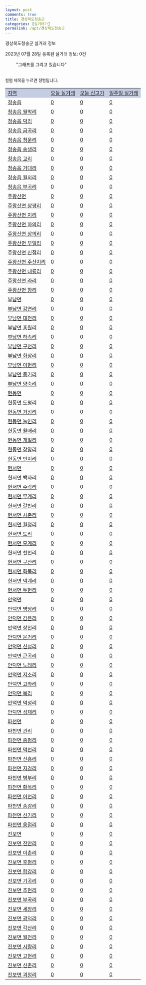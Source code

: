 ```yaml
---
layout: post
comments: true
title: 경상북도청송군
categories: [실거래가]
permalink: /apt/경상북도청송군
---
```


경상북도청송군 실거래 정보

2023년 07월 28일 등록된 실거래 정보: 0건

<!--<script async src="https://pagead2.googlesyndication.com/pagead/js/adsbygoogle.js?client=ca-pub-3485438051770037"
 crossorigin="anonymous"></script>-->

<script type="text/javascript">
  google.charts.load('current', {'packages':['corechart']});
  google.charts.setOnLoadCallback(drawChart);

  function drawChart() {
    var data = google.visualization.arrayToDataTable([['거래일', '매매', '전월세', '전매'], ['21-01', 0, 2, 0], ['21-02', 0, 1, 0], ['21-03', 5, 1, 0], ['21-04', 1, 0, 0], ['21-05', 1, 0, 0], ['21-06', 0, 1, 0], ['21-07', 1, 0, 0], ['21-08', 3, 0, 0], ['21-09', 3, 1, 0], ['21-10', 3, 2, 0], ['21-11', 5, 0, 0], ['21-12', 4, 1, 0], ['22-01', 0, 1, 0], ['22-02', 8, 0, 0], ['22-03', 5, 0, 0], ['22-04', 3, 0, 0], ['22-05', 4, 2, 0], ['22-06', 6, 0, 0], ['22-07', 1, 0, 0], ['22-08', 3, 3, 0], ['22-09', 2, 0, 0], ['22-10', 1, 1, 0], ['22-11', 2, 2, 0], ['22-12', 3, 1, 0], ['23-02', 3, 0, 0], ['23-03', 4, 0, 0], ['23-04', 3, 0, 0], ['23-05', 2, 0, 0], ['23-06', 3, 0, 0]]);

    var options = {
      title: '최근 1년간 유형별 거래량 추이',
      legend: { position: 'bottom' }
    };

    setTimeout(function() {
        var chart = new google.visualization.LineChart(document.getElementById('columnchart_material'));
        chart.draw(data, (options));
        document.getElementById('loading').style.display = 'none';
        var dayLabel = (new Date()).getDay();
        if (dayLabel < 2) {
            sorttable.innerSortFunction.apply(document.getElementById('week'), []);
            sorttable.innerSortFunction.apply(document.getElementById('week'), []);        
        }
        else {
            sorttable.innerSortFunction.apply(document.getElementById('today'), []);
            sorttable.innerSortFunction.apply(document.getElementById('today'), []);
        }
    }, 200);

  }
</script>

<div id="loading" style="z-index:20; display: block; margin-left: 35px">"그래프를 그리고 있습니다"</div>
<div id="columnchart_material" style="width: 95%; margin-left: -35px; display: block"></div>
<!--<div style="width: 95%; margin-left: -35px; display: block">
      <script async src="https://pagead2.googlesyndication.com/pagead/js/adsbygoogle.js?client=ca-pub-3485438051770037"
          crossorigin="anonymous"></script>
      <ins class="adsbygoogle"
          style="display:block"
          data-ad-format="fluid"
          data-ad-layout-key="-fb+5w+4e-db+86"
          data-ad-client="ca-pub-3485438051770037"
          data-ad-slot="1827090281"></ins>
      <script>
          (adsbygoogle = window.adsbygoogle || []).push({});
      </script>
</div>-->
<br>

<font size='small' style='font-size: small;'>컬럼 제목을 누르면 정렬됩니다.</font>
<table class="sortable">
  <tr style='background-color: rgba(114, 132, 186,0.4);'>
    <td id="region"><a href="#">지역</a></td>
    <td id="today"><a href="#">오늘 실거래</a></td>
    <td id="today_new"><a href="#">오늘 신고가</a></td>
    <td id="week"><a href="#">일주일 실거래</a></td>
  </tr>

  
  <tr class="item">
    <td><a href="경상북도청송군청송읍">청송읍</a></td>
    <td><a href="경상북도청송군청송읍">0</a></td>
    <td><a href="경상북도청송군청송읍">0</a></td>
    <td><a href="경상북도청송군청송읍">0</a></td>
  </tr>
    

  <tr class="item">
    <td><a href="경상북도청송군청송읍월막리">청송읍 월막리</a></td>
    <td><a href="경상북도청송군청송읍월막리">0</a></td>
    <td><a href="경상북도청송군청송읍월막리">0</a></td>
    <td><a href="경상북도청송군청송읍월막리">0</a></td>
  </tr>
    

  <tr class="item">
    <td><a href="경상북도청송군청송읍덕리">청송읍 덕리</a></td>
    <td><a href="경상북도청송군청송읍덕리">0</a></td>
    <td><a href="경상북도청송군청송읍덕리">0</a></td>
    <td><a href="경상북도청송군청송읍덕리">0</a></td>
  </tr>
    

  <tr class="item">
    <td><a href="경상북도청송군청송읍금곡리">청송읍 금곡리</a></td>
    <td><a href="경상북도청송군청송읍금곡리">0</a></td>
    <td><a href="경상북도청송군청송읍금곡리">0</a></td>
    <td><a href="경상북도청송군청송읍금곡리">0</a></td>
  </tr>
    

  <tr class="item">
    <td><a href="경상북도청송군청송읍청운리">청송읍 청운리</a></td>
    <td><a href="경상북도청송군청송읍청운리">0</a></td>
    <td><a href="경상북도청송군청송읍청운리">0</a></td>
    <td><a href="경상북도청송군청송읍청운리">0</a></td>
  </tr>
    

  <tr class="item">
    <td><a href="경상북도청송군청송읍송생리">청송읍 송생리</a></td>
    <td><a href="경상북도청송군청송읍송생리">0</a></td>
    <td><a href="경상북도청송군청송읍송생리">0</a></td>
    <td><a href="경상북도청송군청송읍송생리">0</a></td>
  </tr>
    

  <tr class="item">
    <td><a href="경상북도청송군청송읍교리">청송읍 교리</a></td>
    <td><a href="경상북도청송군청송읍교리">0</a></td>
    <td><a href="경상북도청송군청송읍교리">0</a></td>
    <td><a href="경상북도청송군청송읍교리">0</a></td>
  </tr>
    

  <tr class="item">
    <td><a href="경상북도청송군청송읍거대리">청송읍 거대리</a></td>
    <td><a href="경상북도청송군청송읍거대리">0</a></td>
    <td><a href="경상북도청송군청송읍거대리">0</a></td>
    <td><a href="경상북도청송군청송읍거대리">0</a></td>
  </tr>
    

  <tr class="item">
    <td><a href="경상북도청송군청송읍월외리">청송읍 월외리</a></td>
    <td><a href="경상북도청송군청송읍월외리">0</a></td>
    <td><a href="경상북도청송군청송읍월외리">0</a></td>
    <td><a href="경상북도청송군청송읍월외리">0</a></td>
  </tr>
    

  <tr class="item">
    <td><a href="경상북도청송군청송읍부곡리">청송읍 부곡리</a></td>
    <td><a href="경상북도청송군청송읍부곡리">0</a></td>
    <td><a href="경상북도청송군청송읍부곡리">0</a></td>
    <td><a href="경상북도청송군청송읍부곡리">0</a></td>
  </tr>
    

  <tr class="item">
    <td><a href="경상북도청송군주왕산면">주왕산면</a></td>
    <td><a href="경상북도청송군주왕산면">0</a></td>
    <td><a href="경상북도청송군주왕산면">0</a></td>
    <td><a href="경상북도청송군주왕산면">0</a></td>
  </tr>
    

  <tr class="item">
    <td><a href="경상북도청송군주왕산면상평리">주왕산면 상평리</a></td>
    <td><a href="경상북도청송군주왕산면상평리">0</a></td>
    <td><a href="경상북도청송군주왕산면상평리">0</a></td>
    <td><a href="경상북도청송군주왕산면상평리">0</a></td>
  </tr>
    

  <tr class="item">
    <td><a href="경상북도청송군주왕산면지리">주왕산면 지리</a></td>
    <td><a href="경상북도청송군주왕산면지리">0</a></td>
    <td><a href="경상북도청송군주왕산면지리">0</a></td>
    <td><a href="경상북도청송군주왕산면지리">0</a></td>
  </tr>
    

  <tr class="item">
    <td><a href="경상북도청송군주왕산면하의리">주왕산면 하의리</a></td>
    <td><a href="경상북도청송군주왕산면하의리">0</a></td>
    <td><a href="경상북도청송군주왕산면하의리">0</a></td>
    <td><a href="경상북도청송군주왕산면하의리">0</a></td>
  </tr>
    

  <tr class="item">
    <td><a href="경상북도청송군주왕산면상의리">주왕산면 상의리</a></td>
    <td><a href="경상북도청송군주왕산면상의리">0</a></td>
    <td><a href="경상북도청송군주왕산면상의리">0</a></td>
    <td><a href="경상북도청송군주왕산면상의리">0</a></td>
  </tr>
    

  <tr class="item">
    <td><a href="경상북도청송군주왕산면부일리">주왕산면 부일리</a></td>
    <td><a href="경상북도청송군주왕산면부일리">0</a></td>
    <td><a href="경상북도청송군주왕산면부일리">0</a></td>
    <td><a href="경상북도청송군주왕산면부일리">0</a></td>
  </tr>
    

  <tr class="item">
    <td><a href="경상북도청송군주왕산면신점리">주왕산면 신점리</a></td>
    <td><a href="경상북도청송군주왕산면신점리">0</a></td>
    <td><a href="경상북도청송군주왕산면신점리">0</a></td>
    <td><a href="경상북도청송군주왕산면신점리">0</a></td>
  </tr>
    

  <tr class="item">
    <td><a href="경상북도청송군주왕산면주산지리">주왕산면 주산지리</a></td>
    <td><a href="경상북도청송군주왕산면주산지리">0</a></td>
    <td><a href="경상북도청송군주왕산면주산지리">0</a></td>
    <td><a href="경상북도청송군주왕산면주산지리">0</a></td>
  </tr>
    

  <tr class="item">
    <td><a href="경상북도청송군주왕산면내룡리">주왕산면 내룡리</a></td>
    <td><a href="경상북도청송군주왕산면내룡리">0</a></td>
    <td><a href="경상북도청송군주왕산면내룡리">0</a></td>
    <td><a href="경상북도청송군주왕산면내룡리">0</a></td>
  </tr>
    

  <tr class="item">
    <td><a href="경상북도청송군주왕산면라리">주왕산면 라리</a></td>
    <td><a href="경상북도청송군주왕산면라리">0</a></td>
    <td><a href="경상북도청송군주왕산면라리">0</a></td>
    <td><a href="경상북도청송군주왕산면라리">0</a></td>
  </tr>
    

  <tr class="item">
    <td><a href="경상북도청송군주왕산면항리">주왕산면 항리</a></td>
    <td><a href="경상북도청송군주왕산면항리">0</a></td>
    <td><a href="경상북도청송군주왕산면항리">0</a></td>
    <td><a href="경상북도청송군주왕산면항리">0</a></td>
  </tr>
    

  <tr class="item">
    <td><a href="경상북도청송군부남면">부남면</a></td>
    <td><a href="경상북도청송군부남면">0</a></td>
    <td><a href="경상북도청송군부남면">0</a></td>
    <td><a href="경상북도청송군부남면">0</a></td>
  </tr>
    

  <tr class="item">
    <td><a href="경상북도청송군부남면감연리">부남면 감연리</a></td>
    <td><a href="경상북도청송군부남면감연리">0</a></td>
    <td><a href="경상북도청송군부남면감연리">0</a></td>
    <td><a href="경상북도청송군부남면감연리">0</a></td>
  </tr>
    

  <tr class="item">
    <td><a href="경상북도청송군부남면대전리">부남면 대전리</a></td>
    <td><a href="경상북도청송군부남면대전리">0</a></td>
    <td><a href="경상북도청송군부남면대전리">0</a></td>
    <td><a href="경상북도청송군부남면대전리">0</a></td>
  </tr>
    

  <tr class="item">
    <td><a href="경상북도청송군부남면홍원리">부남면 홍원리</a></td>
    <td><a href="경상북도청송군부남면홍원리">0</a></td>
    <td><a href="경상북도청송군부남면홍원리">0</a></td>
    <td><a href="경상북도청송군부남면홍원리">0</a></td>
  </tr>
    

  <tr class="item">
    <td><a href="경상북도청송군부남면하속리">부남면 하속리</a></td>
    <td><a href="경상북도청송군부남면하속리">0</a></td>
    <td><a href="경상북도청송군부남면하속리">0</a></td>
    <td><a href="경상북도청송군부남면하속리">0</a></td>
  </tr>
    

  <tr class="item">
    <td><a href="경상북도청송군부남면구천리">부남면 구천리</a></td>
    <td><a href="경상북도청송군부남면구천리">0</a></td>
    <td><a href="경상북도청송군부남면구천리">0</a></td>
    <td><a href="경상북도청송군부남면구천리">0</a></td>
  </tr>
    

  <tr class="item">
    <td><a href="경상북도청송군부남면화장리">부남면 화장리</a></td>
    <td><a href="경상북도청송군부남면화장리">0</a></td>
    <td><a href="경상북도청송군부남면화장리">0</a></td>
    <td><a href="경상북도청송군부남면화장리">0</a></td>
  </tr>
    

  <tr class="item">
    <td><a href="경상북도청송군부남면이현리">부남면 이현리</a></td>
    <td><a href="경상북도청송군부남면이현리">0</a></td>
    <td><a href="경상북도청송군부남면이현리">0</a></td>
    <td><a href="경상북도청송군부남면이현리">0</a></td>
  </tr>
    

  <tr class="item">
    <td><a href="경상북도청송군부남면중기리">부남면 중기리</a></td>
    <td><a href="경상북도청송군부남면중기리">0</a></td>
    <td><a href="경상북도청송군부남면중기리">0</a></td>
    <td><a href="경상북도청송군부남면중기리">0</a></td>
  </tr>
    

  <tr class="item">
    <td><a href="경상북도청송군부남면양숙리">부남면 양숙리</a></td>
    <td><a href="경상북도청송군부남면양숙리">0</a></td>
    <td><a href="경상북도청송군부남면양숙리">0</a></td>
    <td><a href="경상북도청송군부남면양숙리">0</a></td>
  </tr>
    

  <tr class="item">
    <td><a href="경상북도청송군현동면">현동면</a></td>
    <td><a href="경상북도청송군현동면">0</a></td>
    <td><a href="경상북도청송군현동면">0</a></td>
    <td><a href="경상북도청송군현동면">0</a></td>
  </tr>
    

  <tr class="item">
    <td><a href="경상북도청송군현동면도평리">현동면 도평리</a></td>
    <td><a href="경상북도청송군현동면도평리">0</a></td>
    <td><a href="경상북도청송군현동면도평리">0</a></td>
    <td><a href="경상북도청송군현동면도평리">0</a></td>
  </tr>
    

  <tr class="item">
    <td><a href="경상북도청송군현동면거성리">현동면 거성리</a></td>
    <td><a href="경상북도청송군현동면거성리">0</a></td>
    <td><a href="경상북도청송군현동면거성리">0</a></td>
    <td><a href="경상북도청송군현동면거성리">0</a></td>
  </tr>
    

  <tr class="item">
    <td><a href="경상북도청송군현동면눌인리">현동면 눌인리</a></td>
    <td><a href="경상북도청송군현동면눌인리">0</a></td>
    <td><a href="경상북도청송군현동면눌인리">0</a></td>
    <td><a href="경상북도청송군현동면눌인리">0</a></td>
  </tr>
    

  <tr class="item">
    <td><a href="경상북도청송군현동면월매리">현동면 월매리</a></td>
    <td><a href="경상북도청송군현동면월매리">0</a></td>
    <td><a href="경상북도청송군현동면월매리">0</a></td>
    <td><a href="경상북도청송군현동면월매리">0</a></td>
  </tr>
    

  <tr class="item">
    <td><a href="경상북도청송군현동면개일리">현동면 개일리</a></td>
    <td><a href="경상북도청송군현동면개일리">0</a></td>
    <td><a href="경상북도청송군현동면개일리">0</a></td>
    <td><a href="경상북도청송군현동면개일리">0</a></td>
  </tr>
    

  <tr class="item">
    <td><a href="경상북도청송군현동면창양리">현동면 창양리</a></td>
    <td><a href="경상북도청송군현동면창양리">0</a></td>
    <td><a href="경상북도청송군현동면창양리">0</a></td>
    <td><a href="경상북도청송군현동면창양리">0</a></td>
  </tr>
    

  <tr class="item">
    <td><a href="경상북도청송군현동면인지리">현동면 인지리</a></td>
    <td><a href="경상북도청송군현동면인지리">0</a></td>
    <td><a href="경상북도청송군현동면인지리">0</a></td>
    <td><a href="경상북도청송군현동면인지리">0</a></td>
  </tr>
    

  <tr class="item">
    <td><a href="경상북도청송군현서면">현서면</a></td>
    <td><a href="경상북도청송군현서면">0</a></td>
    <td><a href="경상북도청송군현서면">0</a></td>
    <td><a href="경상북도청송군현서면">0</a></td>
  </tr>
    

  <tr class="item">
    <td><a href="경상북도청송군현서면백자리">현서면 백자리</a></td>
    <td><a href="경상북도청송군현서면백자리">0</a></td>
    <td><a href="경상북도청송군현서면백자리">0</a></td>
    <td><a href="경상북도청송군현서면백자리">0</a></td>
  </tr>
    

  <tr class="item">
    <td><a href="경상북도청송군현서면수락리">현서면 수락리</a></td>
    <td><a href="경상북도청송군현서면수락리">0</a></td>
    <td><a href="경상북도청송군현서면수락리">0</a></td>
    <td><a href="경상북도청송군현서면수락리">0</a></td>
  </tr>
    

  <tr class="item">
    <td><a href="경상북도청송군현서면무계리">현서면 무계리</a></td>
    <td><a href="경상북도청송군현서면무계리">0</a></td>
    <td><a href="경상북도청송군현서면무계리">0</a></td>
    <td><a href="경상북도청송군현서면무계리">0</a></td>
  </tr>
    

  <tr class="item">
    <td><a href="경상북도청송군현서면갈천리">현서면 갈천리</a></td>
    <td><a href="경상북도청송군현서면갈천리">0</a></td>
    <td><a href="경상북도청송군현서면갈천리">0</a></td>
    <td><a href="경상북도청송군현서면갈천리">0</a></td>
  </tr>
    

  <tr class="item">
    <td><a href="경상북도청송군현서면사촌리">현서면 사촌리</a></td>
    <td><a href="경상북도청송군현서면사촌리">0</a></td>
    <td><a href="경상북도청송군현서면사촌리">0</a></td>
    <td><a href="경상북도청송군현서면사촌리">0</a></td>
  </tr>
    

  <tr class="item">
    <td><a href="경상북도청송군현서면월정리">현서면 월정리</a></td>
    <td><a href="경상북도청송군현서면월정리">0</a></td>
    <td><a href="경상북도청송군현서면월정리">0</a></td>
    <td><a href="경상북도청송군현서면월정리">0</a></td>
  </tr>
    

  <tr class="item">
    <td><a href="경상북도청송군현서면도리">현서면 도리</a></td>
    <td><a href="경상북도청송군현서면도리">0</a></td>
    <td><a href="경상북도청송군현서면도리">0</a></td>
    <td><a href="경상북도청송군현서면도리">0</a></td>
  </tr>
    

  <tr class="item">
    <td><a href="경상북도청송군현서면모계리">현서면 모계리</a></td>
    <td><a href="경상북도청송군현서면모계리">0</a></td>
    <td><a href="경상북도청송군현서면모계리">0</a></td>
    <td><a href="경상북도청송군현서면모계리">0</a></td>
  </tr>
    

  <tr class="item">
    <td><a href="경상북도청송군현서면천천리">현서면 천천리</a></td>
    <td><a href="경상북도청송군현서면천천리">0</a></td>
    <td><a href="경상북도청송군현서면천천리">0</a></td>
    <td><a href="경상북도청송군현서면천천리">0</a></td>
  </tr>
    

  <tr class="item">
    <td><a href="경상북도청송군현서면구산리">현서면 구산리</a></td>
    <td><a href="경상북도청송군현서면구산리">0</a></td>
    <td><a href="경상북도청송군현서면구산리">0</a></td>
    <td><a href="경상북도청송군현서면구산리">0</a></td>
  </tr>
    

  <tr class="item">
    <td><a href="경상북도청송군현서면화목리">현서면 화목리</a></td>
    <td><a href="경상북도청송군현서면화목리">0</a></td>
    <td><a href="경상북도청송군현서면화목리">0</a></td>
    <td><a href="경상북도청송군현서면화목리">0</a></td>
  </tr>
    

  <tr class="item">
    <td><a href="경상북도청송군현서면덕계리">현서면 덕계리</a></td>
    <td><a href="경상북도청송군현서면덕계리">0</a></td>
    <td><a href="경상북도청송군현서면덕계리">0</a></td>
    <td><a href="경상북도청송군현서면덕계리">0</a></td>
  </tr>
    

  <tr class="item">
    <td><a href="경상북도청송군현서면두현리">현서면 두현리</a></td>
    <td><a href="경상북도청송군현서면두현리">0</a></td>
    <td><a href="경상북도청송군현서면두현리">0</a></td>
    <td><a href="경상북도청송군현서면두현리">0</a></td>
  </tr>
    

  <tr class="item">
    <td><a href="경상북도청송군안덕면">안덕면</a></td>
    <td><a href="경상북도청송군안덕면">0</a></td>
    <td><a href="경상북도청송군안덕면">0</a></td>
    <td><a href="경상북도청송군안덕면">0</a></td>
  </tr>
    

  <tr class="item">
    <td><a href="경상북도청송군안덕면명당리">안덕면 명당리</a></td>
    <td><a href="경상북도청송군안덕면명당리">0</a></td>
    <td><a href="경상북도청송군안덕면명당리">0</a></td>
    <td><a href="경상북도청송군안덕면명당리">0</a></td>
  </tr>
    

  <tr class="item">
    <td><a href="경상북도청송군안덕면감은리">안덕면 감은리</a></td>
    <td><a href="경상북도청송군안덕면감은리">0</a></td>
    <td><a href="경상북도청송군안덕면감은리">0</a></td>
    <td><a href="경상북도청송군안덕면감은리">0</a></td>
  </tr>
    

  <tr class="item">
    <td><a href="경상북도청송군안덕면장전리">안덕면 장전리</a></td>
    <td><a href="경상북도청송군안덕면장전리">0</a></td>
    <td><a href="경상북도청송군안덕면장전리">0</a></td>
    <td><a href="경상북도청송군안덕면장전리">0</a></td>
  </tr>
    

  <tr class="item">
    <td><a href="경상북도청송군안덕면문거리">안덕면 문거리</a></td>
    <td><a href="경상북도청송군안덕면문거리">0</a></td>
    <td><a href="경상북도청송군안덕면문거리">0</a></td>
    <td><a href="경상북도청송군안덕면문거리">0</a></td>
  </tr>
    

  <tr class="item">
    <td><a href="경상북도청송군안덕면신성리">안덕면 신성리</a></td>
    <td><a href="경상북도청송군안덕면신성리">0</a></td>
    <td><a href="경상북도청송군안덕면신성리">0</a></td>
    <td><a href="경상북도청송군안덕면신성리">0</a></td>
  </tr>
    

  <tr class="item">
    <td><a href="경상북도청송군안덕면근곡리">안덕면 근곡리</a></td>
    <td><a href="경상북도청송군안덕면근곡리">0</a></td>
    <td><a href="경상북도청송군안덕면근곡리">0</a></td>
    <td><a href="경상북도청송군안덕면근곡리">0</a></td>
  </tr>
    

  <tr class="item">
    <td><a href="경상북도청송군안덕면노래리">안덕면 노래리</a></td>
    <td><a href="경상북도청송군안덕면노래리">0</a></td>
    <td><a href="경상북도청송군안덕면노래리">0</a></td>
    <td><a href="경상북도청송군안덕면노래리">0</a></td>
  </tr>
    

  <tr class="item">
    <td><a href="경상북도청송군안덕면지소리">안덕면 지소리</a></td>
    <td><a href="경상북도청송군안덕면지소리">0</a></td>
    <td><a href="경상북도청송군안덕면지소리">0</a></td>
    <td><a href="경상북도청송군안덕면지소리">0</a></td>
  </tr>
    

  <tr class="item">
    <td><a href="경상북도청송군안덕면고와리">안덕면 고와리</a></td>
    <td><a href="경상북도청송군안덕면고와리">0</a></td>
    <td><a href="경상북도청송군안덕면고와리">0</a></td>
    <td><a href="경상북도청송군안덕면고와리">0</a></td>
  </tr>
    

  <tr class="item">
    <td><a href="경상북도청송군안덕면복리">안덕면 복리</a></td>
    <td><a href="경상북도청송군안덕면복리">0</a></td>
    <td><a href="경상북도청송군안덕면복리">0</a></td>
    <td><a href="경상북도청송군안덕면복리">0</a></td>
  </tr>
    

  <tr class="item">
    <td><a href="경상북도청송군안덕면덕성리">안덕면 덕성리</a></td>
    <td><a href="경상북도청송군안덕면덕성리">0</a></td>
    <td><a href="경상북도청송군안덕면덕성리">0</a></td>
    <td><a href="경상북도청송군안덕면덕성리">0</a></td>
  </tr>
    

  <tr class="item">
    <td><a href="경상북도청송군안덕면성재리">안덕면 성재리</a></td>
    <td><a href="경상북도청송군안덕면성재리">0</a></td>
    <td><a href="경상북도청송군안덕면성재리">0</a></td>
    <td><a href="경상북도청송군안덕면성재리">0</a></td>
  </tr>
    

  <tr class="item">
    <td><a href="경상북도청송군파천면">파천면</a></td>
    <td><a href="경상북도청송군파천면">0</a></td>
    <td><a href="경상북도청송군파천면">0</a></td>
    <td><a href="경상북도청송군파천면">0</a></td>
  </tr>
    

  <tr class="item">
    <td><a href="경상북도청송군파천면관리">파천면 관리</a></td>
    <td><a href="경상북도청송군파천면관리">0</a></td>
    <td><a href="경상북도청송군파천면관리">0</a></td>
    <td><a href="경상북도청송군파천면관리">0</a></td>
  </tr>
    

  <tr class="item">
    <td><a href="경상북도청송군파천면중평리">파천면 중평리</a></td>
    <td><a href="경상북도청송군파천면중평리">0</a></td>
    <td><a href="경상북도청송군파천면중평리">0</a></td>
    <td><a href="경상북도청송군파천면중평리">0</a></td>
  </tr>
    

  <tr class="item">
    <td><a href="경상북도청송군파천면덕천리">파천면 덕천리</a></td>
    <td><a href="경상북도청송군파천면덕천리">0</a></td>
    <td><a href="경상북도청송군파천면덕천리">0</a></td>
    <td><a href="경상북도청송군파천면덕천리">0</a></td>
  </tr>
    

  <tr class="item">
    <td><a href="경상북도청송군파천면신흥리">파천면 신흥리</a></td>
    <td><a href="경상북도청송군파천면신흥리">0</a></td>
    <td><a href="경상북도청송군파천면신흥리">0</a></td>
    <td><a href="경상북도청송군파천면신흥리">0</a></td>
  </tr>
    

  <tr class="item">
    <td><a href="경상북도청송군파천면지경리">파천면 지경리</a></td>
    <td><a href="경상북도청송군파천면지경리">0</a></td>
    <td><a href="경상북도청송군파천면지경리">0</a></td>
    <td><a href="경상북도청송군파천면지경리">0</a></td>
  </tr>
    

  <tr class="item">
    <td><a href="경상북도청송군파천면병부리">파천면 병부리</a></td>
    <td><a href="경상북도청송군파천면병부리">0</a></td>
    <td><a href="경상북도청송군파천면병부리">0</a></td>
    <td><a href="경상북도청송군파천면병부리">0</a></td>
  </tr>
    

  <tr class="item">
    <td><a href="경상북도청송군파천면황목리">파천면 황목리</a></td>
    <td><a href="경상북도청송군파천면황목리">0</a></td>
    <td><a href="경상북도청송군파천면황목리">0</a></td>
    <td><a href="경상북도청송군파천면황목리">0</a></td>
  </tr>
    

  <tr class="item">
    <td><a href="경상북도청송군파천면어천리">파천면 어천리</a></td>
    <td><a href="경상북도청송군파천면어천리">0</a></td>
    <td><a href="경상북도청송군파천면어천리">0</a></td>
    <td><a href="경상북도청송군파천면어천리">0</a></td>
  </tr>
    

  <tr class="item">
    <td><a href="경상북도청송군파천면송강리">파천면 송강리</a></td>
    <td><a href="경상북도청송군파천면송강리">0</a></td>
    <td><a href="경상북도청송군파천면송강리">0</a></td>
    <td><a href="경상북도청송군파천면송강리">0</a></td>
  </tr>
    

  <tr class="item">
    <td><a href="경상북도청송군파천면신기리">파천면 신기리</a></td>
    <td><a href="경상북도청송군파천면신기리">0</a></td>
    <td><a href="경상북도청송군파천면신기리">0</a></td>
    <td><a href="경상북도청송군파천면신기리">0</a></td>
  </tr>
    

  <tr class="item">
    <td><a href="경상북도청송군파천면옹점리">파천면 옹점리</a></td>
    <td><a href="경상북도청송군파천면옹점리">0</a></td>
    <td><a href="경상북도청송군파천면옹점리">0</a></td>
    <td><a href="경상북도청송군파천면옹점리">0</a></td>
  </tr>
    

  <tr class="item">
    <td><a href="경상북도청송군진보면">진보면</a></td>
    <td><a href="경상북도청송군진보면">0</a></td>
    <td><a href="경상북도청송군진보면">0</a></td>
    <td><a href="경상북도청송군진보면">0</a></td>
  </tr>
    

  <tr class="item">
    <td><a href="경상북도청송군진보면진안리">진보면 진안리</a></td>
    <td><a href="경상북도청송군진보면진안리">0</a></td>
    <td><a href="경상북도청송군진보면진안리">0</a></td>
    <td><a href="경상북도청송군진보면진안리">0</a></td>
  </tr>
    

  <tr class="item">
    <td><a href="경상북도청송군진보면이촌리">진보면 이촌리</a></td>
    <td><a href="경상북도청송군진보면이촌리">0</a></td>
    <td><a href="경상북도청송군진보면이촌리">0</a></td>
    <td><a href="경상북도청송군진보면이촌리">0</a></td>
  </tr>
    

  <tr class="item">
    <td><a href="경상북도청송군진보면후평리">진보면 후평리</a></td>
    <td><a href="경상북도청송군진보면후평리">0</a></td>
    <td><a href="경상북도청송군진보면후평리">0</a></td>
    <td><a href="경상북도청송군진보면후평리">0</a></td>
  </tr>
    

  <tr class="item">
    <td><a href="경상북도청송군진보면합강리">진보면 합강리</a></td>
    <td><a href="경상북도청송군진보면합강리">0</a></td>
    <td><a href="경상북도청송군진보면합강리">0</a></td>
    <td><a href="경상북도청송군진보면합강리">0</a></td>
  </tr>
    

  <tr class="item">
    <td><a href="경상북도청송군진보면기곡리">진보면 기곡리</a></td>
    <td><a href="경상북도청송군진보면기곡리">0</a></td>
    <td><a href="경상북도청송군진보면기곡리">0</a></td>
    <td><a href="경상북도청송군진보면기곡리">0</a></td>
  </tr>
    

  <tr class="item">
    <td><a href="경상북도청송군진보면추현리">진보면 추현리</a></td>
    <td><a href="경상북도청송군진보면추현리">0</a></td>
    <td><a href="경상북도청송군진보면추현리">0</a></td>
    <td><a href="경상북도청송군진보면추현리">0</a></td>
  </tr>
    

  <tr class="item">
    <td><a href="경상북도청송군진보면부곡리">진보면 부곡리</a></td>
    <td><a href="경상북도청송군진보면부곡리">0</a></td>
    <td><a href="경상북도청송군진보면부곡리">0</a></td>
    <td><a href="경상북도청송군진보면부곡리">0</a></td>
  </tr>
    

  <tr class="item">
    <td><a href="경상북도청송군진보면세장리">진보면 세장리</a></td>
    <td><a href="경상북도청송군진보면세장리">0</a></td>
    <td><a href="경상북도청송군진보면세장리">0</a></td>
    <td><a href="경상북도청송군진보면세장리">0</a></td>
  </tr>
    

  <tr class="item">
    <td><a href="경상북도청송군진보면광덕리">진보면 광덕리</a></td>
    <td><a href="경상북도청송군진보면광덕리">0</a></td>
    <td><a href="경상북도청송군진보면광덕리">0</a></td>
    <td><a href="경상북도청송군진보면광덕리">0</a></td>
  </tr>
    

  <tr class="item">
    <td><a href="경상북도청송군진보면각산리">진보면 각산리</a></td>
    <td><a href="경상북도청송군진보면각산리">0</a></td>
    <td><a href="경상북도청송군진보면각산리">0</a></td>
    <td><a href="경상북도청송군진보면각산리">0</a></td>
  </tr>
    

  <tr class="item">
    <td><a href="경상북도청송군진보면월전리">진보면 월전리</a></td>
    <td><a href="경상북도청송군진보면월전리">0</a></td>
    <td><a href="경상북도청송군진보면월전리">0</a></td>
    <td><a href="경상북도청송군진보면월전리">0</a></td>
  </tr>
    

  <tr class="item">
    <td><a href="경상북도청송군진보면시량리">진보면 시량리</a></td>
    <td><a href="경상북도청송군진보면시량리">0</a></td>
    <td><a href="경상북도청송군진보면시량리">0</a></td>
    <td><a href="경상북도청송군진보면시량리">0</a></td>
  </tr>
    

  <tr class="item">
    <td><a href="경상북도청송군진보면고현리">진보면 고현리</a></td>
    <td><a href="경상북도청송군진보면고현리">0</a></td>
    <td><a href="경상북도청송군진보면고현리">0</a></td>
    <td><a href="경상북도청송군진보면고현리">0</a></td>
  </tr>
    

  <tr class="item">
    <td><a href="경상북도청송군진보면신촌리">진보면 신촌리</a></td>
    <td><a href="경상북도청송군진보면신촌리">0</a></td>
    <td><a href="경상북도청송군진보면신촌리">0</a></td>
    <td><a href="경상북도청송군진보면신촌리">0</a></td>
  </tr>
    

  <tr class="item">
    <td><a href="경상북도청송군진보면괴정리">진보면 괴정리</a></td>
    <td><a href="경상북도청송군진보면괴정리">0</a></td>
    <td><a href="경상북도청송군진보면괴정리">0</a></td>
    <td><a href="경상북도청송군진보면괴정리">0</a></td>
  </tr>
    


</table>


    